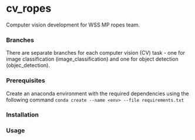 # cv_ropes
Computer vision development for WSS MP ropes team.

### Branches
There are separate branches for each computer vision (CV) task - one for image classification (image_classification) and one for object detection (objec_detection).

### Prerequisites
Create an anaconda environment with the required dependencies using the following command
`conda create --name <env> --file requirements.txt`
### Installation

### Usage


